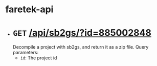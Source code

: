 # faretek-api

- # `GET` [/api/sb2gs/?id=885002848](/api/sb2gs/?id=885002848)
  Decompile a project with sb2gs, and return it as a zip file.
  Query parameters:
  - `id`: The project id